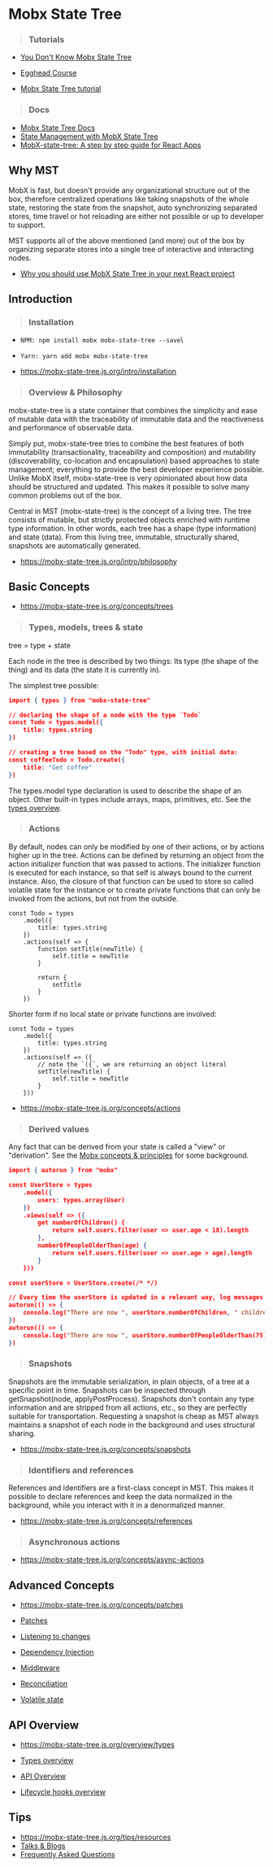 # Mobx State Tree

> ### Tutorials

- [You Don't Know Mobx State Tree](https://www.youtube.com/watch?v=LKyCJB27oNM)

- [Egghead Course](https://egghead.io/courses/manage-application-state-with-mobx-state-tree)
- [Mobx State Tree tutorial](https://www.youtube.com/playlist?list=PLucG_ap4Oxzj5TKvdOKc7W10NLMMg319A)

> ### Docs

- [Mobx State Tree Docs](https://mobx-state-tree.js.org/intro/philosophy)
- [State Management with MobX State Tree](https://medium.com/react-native-training/state-management-with-mobx-state-tree-373f9f2dc68a)
- [MobX-state-tree: A step by step guide for React Apps](https://medium.com/@ftangastani/mobx-state-tree-a-step-by-step-guide-for-react-apps-e65716a219d2)

## Why MST

MobX is fast, but doesn't provide any organizational structure out of the box, therefore centralized operations like taking snapshots of the whole state, restoring the state from the snapshot, auto synchronizing separated stores, time travel or hot reloading are either not possible or up to developer to support.

MST supports all of the above mentioned (and more) out of the box by organizing separate stores into a single tree of interactive and interacting nodes.

- [Why you should use MobX State Tree in your next React project](https://dev.to/lloyds-digital/why-you-should-use-mobx-state-tree-in-your-next-react-project-l3)

## Introduction

> ### Installation

- `NPM: npm install mobx mobx-state-tree --save`\
- `Yarn: yarn add mobx mobx-state-tree`

- https://mobx-state-tree.js.org/intro/installation

> ### Overview & Philosophy

mobx-state-tree is a state container that combines the simplicity and ease of mutable data with the traceability of immutable data and the reactiveness and performance of observable data.

Simply put, mobx-state-tree tries to combine the best features of both immutability (transactionality, traceability and composition) and mutability (discoverability, co-location and encapsulation) based approaches to state management; everything to provide the best developer experience possible. Unlike MobX itself, mobx-state-tree is very opinionated about how data should be structured and updated. This makes it possible to solve many common problems out of the box.

Central in MST (mobx-state-tree) is the concept of a living tree. The tree consists of mutable, but strictly protected objects enriched with runtime type information. In other words, each tree has a shape (type information) and state (data). From this living tree, immutable, structurally shared, snapshots are automatically generated.

- https://mobx-state-tree.js.org/intro/philosophy

## Basic Concepts

- https://mobx-state-tree.js.org/concepts/trees

> ### Types, models, trees & state

tree = type + state

Each node in the tree is described by two things: Its type (the shape of the thing) and its data (the state it is currently in).

The simplest tree possible:

```json
import { types } from "mobx-state-tree"

// declaring the shape of a node with the type `Todo`
const Todo = types.model({
    title: types.string
})

// creating a tree based on the "Todo" type, with initial data:
const coffeeTodo = Todo.create({
    title: "Get coffee"
})
```

The types.model type declaration is used to describe the shape of an object. Other built-in types include arrays, maps, primitives, etc. See the [types overview](https://mobx-state-tree.js.org/overview/types).

> ### Actions

By default, nodes can only be modified by one of their actions, or by actions higher up in the tree. Actions can be defined by returning an object from the action initializer function that was passed to actions. The initializer function is executed for each instance, so that self is always bound to the current instance. Also, the closure of that function can be used to store so called volatile state for the instance or to create private functions that can only be invoked from the actions, but not from the outside.

```
const Todo = types
    .model({
        title: types.string
    })
    .actions(self => {
        function setTitle(newTitle) {
            self.title = newTitle
        }

        return {
            setTitle
        }
    })

```

Shorter form if no local state or private functions are involved:

```
const Todo = types
    .model({
        title: types.string
    })
    .actions(self => ({
        // note the `({`, we are returning an object literal
        setTitle(newTitle) {
            self.title = newTitle
        }
    }))
```

- https://mobx-state-tree.js.org/concepts/actions

> ### Derived values

Any fact that can be derived from your state is called a "view" or "derivation". See the [Mobx concepts & principles](https://mobx.js.org/intro/concepts.html) for some background.

```json
import { autorun } from "mobx"

const UserStore = types
    .model({
        users: types.array(User)
    })
    .views(self => ({
        get numberOfChildren() {
            return self.users.filter(user => user.age < 18).length
        },
        numberOfPeopleOlderThan(age) {
            return self.users.filter(user => user.age > age).length
        }
    }))

const userStore = UserStore.create(/* */)

// Every time the userStore is updated in a relevant way, log messages will be printed
autorun(() => {
    console.log("There are now ", userStore.numberOfChildren, " children")
})
autorun(() => {
    console.log("There are now ", userStore.numberOfPeopleOlderThan(75), " pretty old people")
})
```

> ### Snapshots

Snapshots are the immutable serialization, in plain objects, of a tree at a specific point in time. Snapshots can be inspected through getSnapshot(node, applyPostProcess). Snapshots don't contain any type information and are stripped from all actions, etc., so they are perfectly suitable for transportation. Requesting a snapshot is cheap as MST always maintains a snapshot of each node in the background and uses structural sharing.

- https://mobx-state-tree.js.org/concepts/snapshots

> ### Identifiers and references

References and identifiers are a first-class concept in MST. This makes it possible to declare references and keep the data normalized in the background, while you interact with it in a denormalized manner.

- https://mobx-state-tree.js.org/concepts/references

> ### Asynchronous actions

- https://mobx-state-tree.js.org/concepts/async-actions

## Advanced Concepts

- https://mobx-state-tree.js.org/concepts/patches

- [Patches](https://mobx-state-tree.js.org/concepts/patches)
- [Listening to changes](https://mobx-state-tree.js.org/concepts/listeners)
- [Dependency Injection](https://mobx-state-tree.js.org/concepts/dependency-injection)
- [Middleware](https://mobx-state-tree.js.org/concepts/middleware)
- [Reconciliation](https://mobx-state-tree.js.org/concepts/reconciliation)
- [Volatile state](https://mobx-state-tree.js.org/concepts/volatiles)

## API Overview

- https://mobx-state-tree.js.org/overview/types

- [Types overview](https://mobx-state-tree.js.org/overview/types)
- [API Overview](https://mobx-state-tree.js.org/overview/api)
- [Lifecycle hooks overview](https://mobx-state-tree.js.org/overview/hooks)

## Tips

- https://mobx-state-tree.js.org/tips/resources
- [Talks & Blogs](https://mobx-state-tree.js.org/tips/resources)
- [Frequently Asked Questions](https://mobx-state-tree.js.org/tips/faq)
